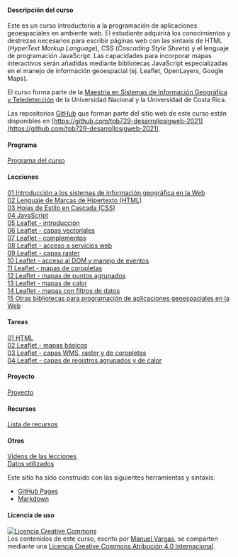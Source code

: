 #### Descripción del curso
Este es un curso introductorio a la programación de aplicaciones geoespaciales en ambiente web. El estudiante adquirirá los conocimientos y destrezas necesarios para escribir páginas web con las sintaxis de HTML (*HyperText Markup Language*), CSS (*Cascading Style Sheets*) y el lenguaje de programación JavaScript. Las capacidades para incorporar mapas interactivos serán añadidas mediante bibliotecas JavaScript especializadas en el manejo de información geoespacial (ej. Leaflet, OpenLayers, Google Maps).

El curso forma parte de la [Maestría en Sistemas de Información Geográfica y Teledetección](http://www.geo.una.ac.cr/index.php/oferta-academica/mpsigte) de la Universidad Nacional y la Universidad de Costa Rica.

Las repositorios [GitHub](https://github.com/) que forman parte del sitio web de este curso están disponibles en [https://github.com/tpb729-desarrollosigweb-2021](https://github.com/tpb729-desarrollosigweb-2021).

#### Programa
[Programa del curso](https://github.com/tpb729-desarrollosigweb-2021/programa-curso/blob/main/Programa%20del%20curso%20-%20TPB729%20Programaci%C3%B3n%20de%20SIG%20en%20ambiente%20web.pdf)

#### Lecciones
[01 Introducción a los sistemas de información geográfica en la Web](https://github.com/tpb729-desarrollosigweb-2021/leccion-01-sigweb)  
[02 Lenguaje de Marcas de Hipertexto (HTML)](https://github.com/tpb729-desarrollosigweb-2021/leccion-02-html)  
[03 Hojas de Estilo en Cascada (CSS)](https://github.com/tpb729-desarrollosigweb-2021/leccion-03-css)  
[04 JavaScript](https://github.com/tpb729-desarrollosigweb-2021/leccion-04-javascript)  
[05 Leaflet - introducción](https://github.com/tpb729-desarrollosigweb-2021/leccion-05-leaflet)  
[06 Leaflet - capas vectoriales](https://github.com/tpb729-desarrollosigweb-2021/leccion-06-leaflet-capasvectoriales)  
[07 Leaflet - complementos](https://github.com/tpb729-desarrollosigweb-2021/leccion-07-leaflet-complementos)  
[08 Leaflet - acceso a servicios web](https://github.com/tpb729-desarrollosigweb-2021/leccion-08-leaflet-serviciosweb)  
[09 Leaflet - capas raster](https://github.com/tpb729-desarrollosigweb-2021/leccion-09-leaflet-capasraster)  
[10 Leaflet - acceso al DOM y manejo de eventos](https://github.com/tpb729-desarrollosigweb-2021/leccion-10-leaflet-dom-eventos)  
[11 Leaflet - mapas de coropletas](https://github.com/tpb729-desarrollosigweb-2021/leccion-11-leaflet-coropletas)  
[12 Leaflet - mapas de puntos agrupados](https://github.com/tpb729-desarrollosigweb-2021/leccion-12-leaflet-agrupados)  
[13 Leaflet - mapas de calor](https://github.com/tpb729-desarrollosigweb-2021/leccion-13-leaflet-calor)  
[14 Leaflet - mapas con filtros de datos](https://tpb729-desarrollosigweb-2021.github.io/ejemplo-mapa-leaflet-filtro/)  
[15 Otras bibliotecas para programación de aplicaciones geoespaciales en la Web](https://github.com/tpb729-desarrollosigweb-2021/leccion-15-otras-bibliotecas-sigweb)

#### Tareas
[01 HTML](https://tpb729-desarrollosigweb-2021.github.io/tarea-01-html/)  
[02 Leaflet - mapas básicos](https://tpb729-desarrollosigweb-2021.github.io/tarea-02-leaflet/)  
[03 Leaflet - capas WMS, raster y de coropletas](https://tpb729-desarrollosigweb-2021.github.io/tarea-03-leaflet-wms-raster-coropletas/)  
[04 Leaflet - capas de registros agrupados y de calor](https://tpb729-desarrollosigweb-2021.github.io/tarea-04-leaflet-agrupados-calor/)  

#### Proyecto
[Proyecto](https://tpb729-desarrollosigweb-2021.github.io/proyecto/)  

#### Recursos
[Lista de recursos](https://tpb729-desarrollosigweb-2021.github.io/recursos/)

#### Otros
[Videos de las lecciones](https://www.youtube.com/playlist?list=PL1gEgLSwAJeIjZiCE8SWrGJ1C2KIRX1O1)  
[Datos utilizados](https://github.com/tpb729-desarrollosigweb-2021/datos)

Este sitio ha sido construído con las siguientes herramientas y sintaxis:

- [GitHub Pages](https://pages.github.com/)
- [Markdown](https://daringfireball.net/projects/markdown/)

#### Licencia de uso
<a rel="license" href="http://creativecommons.org/licenses/by/4.0/"><img alt="Licencia Creative Commons" style="border-width:0" src="https://i.creativecommons.org/l/by/4.0/88x31.png" /></a><br /><span xmlns:dct="http://purl.org/dc/terms/" property="dct:title">Los contenidos de este curso</span>, escrito por <a xmlns:cc="http://creativecommons.org/ns#" href="https://github.com/mfvargas" property="cc:attributionName" rel="cc:attributionURL">Manuel Vargas</a>, se comparten mediante una <a rel="license" href="http://creativecommons.org/licenses/by/4.0/">Licencia Creative Commons Atribución 4.0 Internacional</a>.
